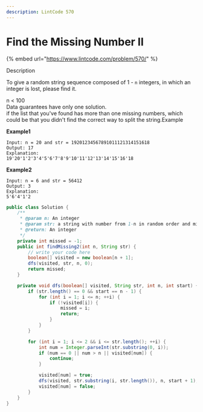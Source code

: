 ```yaml
---
description: LintCode 570
---
```


# Find the Missing Number II

{% embed url="https://www.lintcode.com/problem/570/" %}



Description

To give a random string sequence composed of 1 - `n` integers, in which an integer is lost, please find it.

n < 100\
Data guarantees have only one solution.\
if the list that you've found has more than one missing numbers, which could be that you didn't find the correct way to split the string.Example

**Example1**

```
Input: n = 20 and str = 19201234567891011121314151618
Output: 17
Explanation:
19'20'1'2'3'4'5'6'7'8'9'10'11'12'13'14'15'16'18
```

**Example2**

```
Input: n = 6 and str = 56412
Output: 3
Explanation:
5'6'4'1'2
```

```java
public class Solution {
    /**
     * @param n: An integer
     * @param str: a string with number from 1-n in random order and miss one number
     * @return: An integer
     */
    private int missed = -1;
    public int findMissing2(int n, String str) {
        // write your code here
        boolean[] visited = new boolean[n + 1];
        dfs(visited, str, n, 0);
        return missed;
    }

    private void dfs(boolean[] visited, String str, int n, int start) {
        if (str.length() == 0 && start == n - 1) {
            for (int i = 1; i <= n; ++i) {
                if (!visited[i]) {
                    missed = i;
                    return;
                }
            }
        }

        for (int i = 1; i <= 2 && i <= str.length(); ++i) {
            int num = Integer.parseInt(str.substring(0, i));
            if (num == 0 || num > n || visited[num]) {
                continue;
            }

            visited[num] = true;
            dfs(visited, str.substring(i, str.length()), n, start + 1);
            visited[num] = false;
        }
    }
}
```
